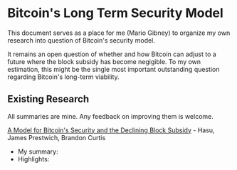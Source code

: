 # Bitcoin's Long Term Security Model

This document serves as a place for me (Mario Gibney) to organize my own research into question of Bitcoin's security model.

It remains an open question of whether and how Bitcoin can adjust to a future where the block subsidy has become negigible. To my own estimation, this might be the single most important outstanding question regarding Bitcoin's long-term viability.


## Existing Research

All summaries are mine. Any feedback on improving them is welcome.

[A Model for Bitcoin's Security and the Declining Block Subsidy](https://uncommoncore.co/wp-content/uploads/2019/10/A-model-for-Bitcoins-security-and-the-declining-block-subsidy-v1.06.pdf) - Hasu, James Prestwich, Brandon Curtis
- My summary:
- Highlights:

